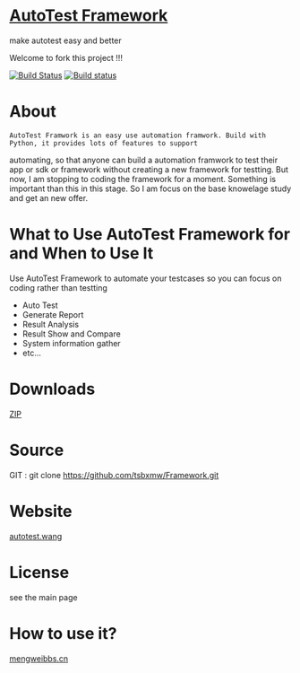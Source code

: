 # [AutoTest Framework](http://autotest.wang)
make autotest easy and better

Welcome to fork this project !!!

[![Build Status](https://travis-ci.org/tsbxmw/Framework.svg?branch=master)](https://travis-ci.org/tsbxmw/Framework)
[![Build status](https://ci.appveyor.com/api/projects/status/wt66q1ifhy7p9fq6?svg=true)](https://ci.appveyor.com/project/tsbxmw/framework)
# About

    AutoTest Framwork is an easy use automation framwork. Build with Python, it provides lots of features to support 
automating, so that anyone can build a automation framwork to test their app or sdk or framework without creating 
a new framework for testting.
    But now, I am stopping to coding the framework for a moment. Something is important than this in this stage. So I am focus on the base
knowelage study and get an new offer. 

# What to Use AutoTest Framework for and When to Use It

Use AutoTest Framework to automate your testcases so you can focus on coding rather than testting

- Auto Test
- Generate Report
- Result Analysis
- Result Show and Compare
- System information gather
- etc...

# Downloads

[ZIP](https://codeload.github.com/tsbxmw/Framework/zip/master)

# Source

 GIT : git clone https://github.com/tsbxmw/Framework.git 

# Website

[autotest.wang](http://autotest.wang)

# License

see the main page

# How to use it?

[mengweibbs.cn](http://mengweibbs.cn)
